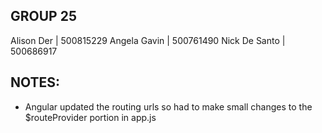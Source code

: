 ## GROUP 25

Alison Der | 500815229
Angela Gavin | ​500761490 
Nick De Santo | ​500686917




## NOTES:

- Angular updated the routing urls so had to make small changes to the $routeProvider portion in app.js